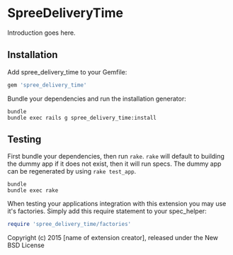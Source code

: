 SpreeDeliveryTime
=================

Introduction goes here.

Installation
------------

Add spree_delivery_time to your Gemfile:

```ruby
gem 'spree_delivery_time'
```

Bundle your dependencies and run the installation generator:

```shell
bundle
bundle exec rails g spree_delivery_time:install
```

Testing
-------

First bundle your dependencies, then run `rake`. `rake` will default to building the dummy app if it does not exist, then it will run specs. The dummy app can be regenerated by using `rake test_app`.

```shell
bundle
bundle exec rake
```

When testing your applications integration with this extension you may use it's factories.
Simply add this require statement to your spec_helper:

```ruby
require 'spree_delivery_time/factories'
```

Copyright (c) 2015 [name of extension creator], released under the New BSD License
